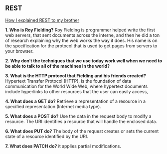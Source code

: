 ## REST

[How I explained REST to my brother](https://gist.github.com/brookr/5977550)

**1. Who is Roy Fielding?**
Roy Fielding is programmer helped write the first web servers, that sent documents across the interne, and then he did a ton of research explaining why the web works the way it does. His name is on the specification for the protocol that is used to get pages from servers to your browser.

**2. Why don’t the techniques that we use today work well when we need to be able to talk to all of the machines in the world?**

**3. What is the HTTP protocol that Fielding and his friends created?**
Hypertext Transfer Protocol (HTTP), is the foundation of data communication for the World Wide Web, where hypertext documents include hyperlinks to other resources that the user can easily access,

**4. What does a GET do?**
Retrieve a representation of a resource in a specified  representation (Internet media type).


**5. What does a POST do?**
Use the data in the request body to modify a resource. The  URI identifies a resource that will handle the enclosed data.


**6. What does PUT do?**
The body of the request creates or sets the current state of a  resource identified by the URI.


**7. What does PATCH do?**
it applies partial modifications.